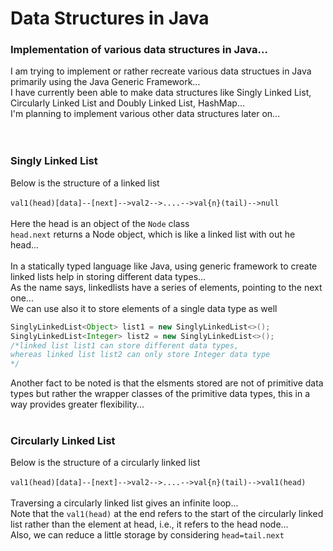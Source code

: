 # Data Structures in Java

### Implementation of various data structures in Java...
I am trying to implement or rather recreate various data structues in Java primarily using the Java Generic Framework...
<br>I have currently been able to make data structures like Singly Linked List, Circularly Linked List and Doubly Linked List, HashMap...
<br>I'm planning to implement various other data structures later on...<br>
<br><br>
### Singly Linked List
Below is the structure of a linked list<br><br>
`val1(head)[data]--[next]-->val2-->....-->val{n}(tail)-->null`<br><br>
Here the head is an object of the `Node` class<br>
`head.next` returns a Node object, which is like a linked list with out he head...<br><br>
In a statically typed language like Java, using generic framework to create linked lists help in storing different data types...<br>
As the name says, linkedlists have a series of elements, pointing to the next one...<br>
We can use also it to store elements of a single data type as well<br>
```java
SinglyLinkedList<Object> list1 = new SinglyLinkedList<>();
SinglyLinkedList<Integer> list2 = new SinglyLinkedList<>();
/*linked list list1 can store different data types,
whereas linked list list2 can only store Integer data type
*/
```
Another fact to be noted is that the elsments stored are not of primitive data types but rather the wrapper classes of the primitive data types, this in a way provides greater flexibility...
<br><br>
### Circularly Linked List
Below is the structure of a circularly linked list<br><br>
`val1(head)[data]--[next]-->val2-->....-->val{n}(tail)-->val1(head)`<br><br>
Traversing a circularly linked list gives an infinite loop...<br>
Note that the `val1(head)` at the end refers to the start of the circularly linked list rather than the element at head, i.e., it refers to the head node...<br>
Also, we can reduce a little storage by considering `head=tail.next`<br>
